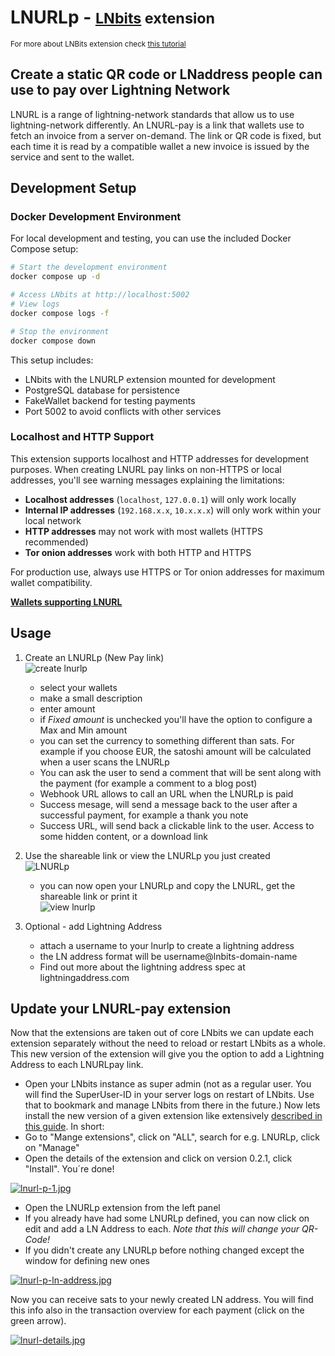 # LNURLp - <small>[LNbits](https://github.com/lnbits/lnbits) extension</small>

<small>For more about LNBits extension check [this tutorial](https://github.com/lnbits/lnbits/wiki/LNbits-Extensions)</small>

## Create a static QR code or LNaddress people can use to pay over Lightning Network

LNURL is a range of lightning-network standards that allow us to use lightning-network differently. An LNURL-pay is a link that wallets use to fetch an invoice from a server on-demand. The link or QR code is fixed, but each time it is read by a compatible wallet a new invoice is issued by the service and sent to the wallet.

## Development Setup

### Docker Development Environment

For local development and testing, you can use the included Docker Compose setup:

```bash
# Start the development environment
docker compose up -d

# Access LNbits at http://localhost:5002
# View logs
docker compose logs -f

# Stop the environment
docker compose down
```

This setup includes:
- LNbits with the LNURLP extension mounted for development
- PostgreSQL database for persistence
- FakeWallet backend for testing payments
- Port 5002 to avoid conflicts with other services

### Localhost and HTTP Support

This extension supports localhost and HTTP addresses for development purposes. When creating LNURL pay links on non-HTTPS or local addresses, you'll see warning messages explaining the limitations:

- **Localhost addresses** (`localhost`, `127.0.0.1`) will only work locally
- **Internal IP addresses** (`192.168.x.x`, `10.x.x.x`) will only work within your local network  
- **HTTP addresses** may not work with most wallets (HTTPS recommended)
- **Tor onion addresses** work with both HTTP and HTTPS

For production use, always use HTTPS or Tor onion addresses for maximum wallet compatibility.

[**Wallets supporting LNURL**](https://github.com/fiatjaf/awesome-lnurl#wallets)

## Usage

1. Create an LNURLp (New Pay link)\
   ![create lnurlp](https://i.imgur.com/rhUBJFy.jpg)

   - select your wallets
   - make a small description
   - enter amount
   - if _Fixed amount_ is unchecked you'll have the option to configure a Max and Min amount
   - you can set the currency to something different than sats. For example if you choose EUR, the satoshi amount will be calculated when a user scans the LNURLp
   - You can ask the user to send a comment that will be sent along with the payment (for example a comment to a blog post)
   - Webhook URL allows to call an URL when the LNURLp is paid
   - Success mesage, will send a message back to the user after a successful payment, for example a thank you note
   - Success URL, will send back a clickable link to the user. Access to some hidden content, or a download link

2. Use the shareable link or view the LNURLp you just created\
   ![LNURLp](https://i.imgur.com/C8s1P0Q.jpg)

   - you can now open your LNURLp and copy the LNURL, get the shareable link or print it\
     ![view lnurlp](https://i.imgur.com/4n41S7T.jpg)

3. Optional - add Lightning Address
   - attach a username to your lnurlp to create a lightning address
   - the LN address format will be username@lnbits-domain-name
   - Find out more about the lightning address spec at lightningaddress.com

## Update your LNURL-pay extension

Now that the extensions are taken out of core LNbits we can update each extension separately without the need to reload or restart LNbits as a whole.
This new version of the extension will give you the option to add a Lightning Address to each LNURLpay link.

- Open your LNbits instance as super admin (not as a regular user. You will find the SuperUser-ID in your server logs on restart of LNbits. Use that to bookmark and manage LNbits from there in the future.)
  Now lets install the new version of a given extension like extensively [described in this guide](https://github.com/lnbits/lnbits/blob/main/docs/guide/extension-install.md#install-new-extension). In short:
- Go to "Mange extensions", click on "ALL", search for e.g. LNURLp, click on "Manage"
- Open the details of the extension and click on version 0.2.1, click "Install". You´re done!

[![lnurl-p-1.jpg](https://i.postimg.cc/fTwDWD17/lnurl-p-1.jpg)](https://postimg.cc/xqFWtDfq)

- Open the LNURLp extension from the left panel
- If you already have had some LNURLp defined, you can now click on edit and add a LN Address to each. _Note that this will change your QR-Code!_
- If you didn't create any LNURLp before nothing changed except the window for defining new ones

[![lnurl-p-ln-address.jpg](https://i.postimg.cc/rsQQc1tr/lnurl-p-ln-address.jpg)](https://postimg.cc/tnnhNVkq)

Now you can receive sats to your newly created LN address. You will find this info also in the transaction overview for each payment (click on the green arrow).

[![lnurl-details.jpg](https://i.postimg.cc/zDwq1V2X/lnurl-details.jpg)](https://postimg.cc/3WwsXJHP)

</details>
